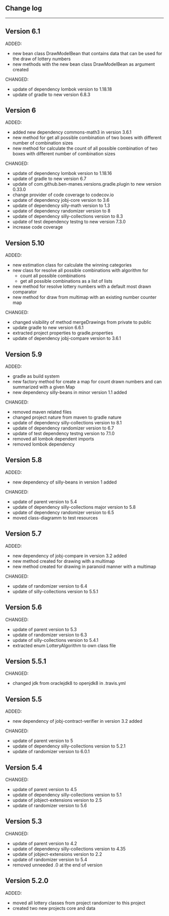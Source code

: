 ## Change log
----------------------

Version 6.1
-------------

ADDED:

- new bean class DrawModelBean that contains data that can be used for the draw of lottery numbers
- new methods with the new bean class DrawModelBean as argument created

CHANGED:

- update of dependency lombok version to 1.18.18
- update of gradle to new version 6.8.3

Version 6
-------------

ADDED:

- added new dependency commons-math3 in version 3.6.1
- new method for get all possible combination of two boxes with different number of combination
  sizes
- new method for calculate the count of all possible combination of two boxes with different number
  of combination sizes

CHANGED:

- update of dependency lombok version to 1.18.16
- update of gradle to new version 6.7
- update of com.github.ben-manes.versions.gradle.plugin to new version 0.33.0
- change provider of code coverage to codecov.io
- update of dependency jobj-core version to 3.6
- update of dependency silly-math version to 1.3
- update of dependency randomizer version to 8
- update of dependency silly-collections version to 8.3
- update of test dependency testng to new version 7.3.0
- increase code coverage

Version 5.10
-------------

ADDED:

- new estimation class for calculate the winning categories
- new class for resolve all possible combinations with algorithm for
    - count all possible combinations
    - get all possible combinations as a list of lists
- new method for resolve lottery numbers with a default most drawn comparator
- new method for draw from multimap with an existing number counter map

CHANGED:

- changed visibility of method mergeDrawings from private to public
- update gradle to new version 6.6.1
- extracted project properties to gradle.properties
- update of dependency jobj-compare version to 3.6.1

Version 5.9
-------------

ADDED:

- gradle as build system
- new factory method for create a map for count drawn numbers and can summarized with a given Map
- new dependency silly-beans in minor version 1.1 added

CHANGED:

- removed maven related files
- changed project nature from maven to gradle nature
- update of dependency silly-collections version to 8.1
- update of dependency randomizer version to 6.7
- update of test dependency testng version to 7.1.0
- removed all lombok dependent imports
- removed lombok dependency

Version 5.8
-------------

ADDED:

- new dependency of silly-beans in version 1 added

CHANGED:

- update of parent version to 5.4
- update of dependency silly-collections major version to 5.8
- update of dependency randomizer version to 6.5
- moved class-diagramm to test resources

Version 5.7
-------------

ADDED:

- new dependency of jobj-compare in version 3.2 added
- new method created for drawing with a multimap
- new method created for drawing in paranoid manner with a multimap

CHANGED:

- update of randomizer version to 6.4
- update of silly-collections version to 5.5.1

Version 5.6
-------------

CHANGED:

- update of parent version to 5.3
- update of randomizer version to 6.3
- update of silly-collections version to 5.4.1
- extracted enum LotteryAlgorithm to own class file

Version 5.5.1
-------------

CHANGED:

- changed jdk from oraclejdk8 to openjdk8 in .travis.yml

Version 5.5
-------------

ADDED:

- new dependency of jobj-contract-verifier in version 3.2 added

CHANGED:

- update of parent version to 5
- update of dependency silly-collections version to 5.2.1
- update of randomizer version to 6.0.1

Version 5.4
-------------

CHANGED:

- update of parent version to 4.5
- update of dependency silly-collections version to 5.1
- update of jobject-extensions version to 2.5
- update of randomizer version to 5.6

Version 5.3
-------------

CHANGED:

- update of parent version to 4.2
- update of dependency silly-collections version to 4.35
- update of jobject-extensions version to 2.2
- update of randomizer version to 5.4
- removed unneeded .0 at the end of version

Version 5.2.0
-------------

ADDED:

- moved all lottery classes from project randomizer to this project
- created two new projects core and data
